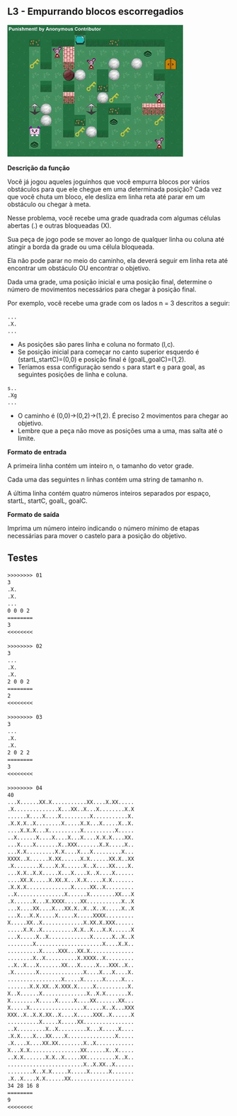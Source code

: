 ## L3 - Empurrando blocos escorregadios

![](capa.jpg)

**Descrição da função**

Você já jogou aqueles joguinhos que você empurra blocos por vários obstáculos para que ele chegue em uma determinada posição? Cada vez que você chuta um bloco, ele desliza em linha reta até parar em um obstáculo ou chegar à meta.

Nesse problema, você recebe uma grade quadrada com algumas células abertas (.) e outras bloqueadas (X).

Sua peça de jogo pode se mover ao longo de qualquer linha ou coluna até atingir a borda da grade ou uma célula bloqueada. 

Ela não pode parar no meio do caminho, ela deverá seguir em linha reta até encontrar um obstáculo OU encontrar o objetivo.

Dada uma grade, uma posição inicial e uma posição final, determine o número de movimentos necessários para chegar à posição final.

Por exemplo, você recebe uma grade com os lados n = 3 descritos a seguir:

```
...
.X.
...
```
- As posições são pares linha e coluna no formato (l,c).
- Se posição inicial para começar no canto superior esquerdo é (startL,startC)=(0,0) e posição final é (goalL,goalC)=(1,2).
- Teríamos essa configuração sendo `s` para start e `g` para goal, as seguintes posições de linha e coluna. 
```
s..
.Xg
...
```
- O caminho é (0,0)->(0,2)->(1,2). É preciso 2 movimentos para chegar ao objetivo.
- Lembre que a peça não move as posições uma a uma, mas salta até o limite.

**Formato de entrada**

A primeira linha contém um inteiro n, o tamanho do vetor grade.

Cada uma das seguintes n linhas contém uma string de tamanho n.

A última linha contém quatro números inteiros separados por espaço, startL, startC, goalL, goalC.


**Formato de saída**

Imprima um número inteiro indicando o número mínimo de etapas necessárias para mover o castelo para a posição do objetivo.


## Testes

```
>>>>>>>> 01
3
.X.
.X.
...
0 0 0 2
========
3
<<<<<<<<

>>>>>>>> 02
3
...
.X.
.X.
2 0 0 2
========
2
<<<<<<<<

>>>>>>>> 03
3
...
.X.
.X.
2 0 2 2
========
3
<<<<<<<<

>>>>>>>> 04
40
...X......XX.X...........XX....X.XX.....
.X..............X...XX..X...X........X.X
......X....X....X.........X...........X.
.X.X.X..X........X.....X.X...X.....X..X.
....X.X.X...X..........X..........X.....
..X......X....X....X...X....X.X.X....XX.
...X....X.......X..XXX.......X.X.....X..
...X.X.........X.X....X...X.........X...
XXXX..X......X.XX......X.X......XX.X..XX
.X........X....X.X......X..X....XX....X.
...X.X..X.X.....X...X....X..X....X......
....XX.X.....X.XX.X...X.X.....X.X.......
.X.X.X..............X.....XX..X.........
..X...............X......X........XX...X
.X......X...X.XXXX.....XX...........X..X
...X....XX....X...XX.X..X..X..X.....X..X
...X...X.X.....X.....X.....XXXX.........
X.....XX..X.............X.XX.X.XXX......
.....X.X..X..........X.X..X...X.X......X
...X.....X..X.............X......X..X..X
........X.....................X....X.X..
..........X.....XXX...XX.X..............
........X..X..........X.XXXX..X.........
..X..X...X.......XX...X.....X...XXX..X..
.X.......X..............X....X...X....X.
.................X.....X......X.....X...
.......X.X.XX..X.XXX.X.....X..........X.
X..X......X..............X..X.X.......X.
X........X.....X.....X....XX.......XX...
X.....X.................X.....X..X...XXX
XXX..X..X.X.XX..X....X.....XXX..X......X
..........X.....X.....XX................
..X.........X..X.........X...X.....X....
.X.X....X...XX....X...............X.....
.X....X....XX.XX........X..X............
X...X.X................XX......X..X.....
..X.X.......X.X..X.....XX.........X..X..
........................X..X.XX..X......
........X..X.X.....X.....X......X.......
.X..X....X.X......XX....................
34 28 16 8
========
9
<<<<<<<<
```